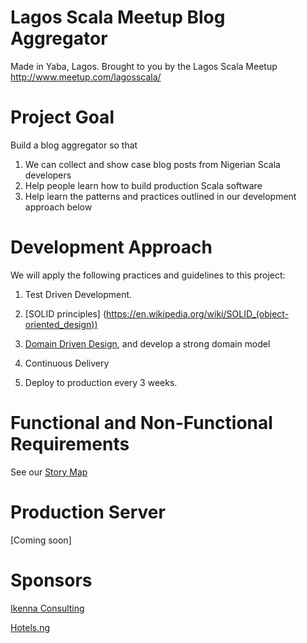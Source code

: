 # Lagos Scala Meetup Blog Aggregator 

Made in Yaba, Lagos. Brought to you by the Lagos Scala Meetup http://www.meetup.com/lagosscala/

# Project Goal
Build a blog aggregator so that
1. We can collect and show case blog posts from Nigerian Scala developers
2. Help people learn how to build production Scala software
3. Help learn the patterns and practices outlined in our development approach below


# Development Approach
We will apply the following practices and guidelines to this project:
1. Test Driven Development.

2. [SOLID principles] (https://en.wikipedia.org/wiki/SOLID_(object-oriented_design))

3. [Domain Driven Design](https://en.wikipedia.org/wiki/Domain-driven_design), and develop a strong domain model

4. Continuous Delivery

5. Deploy to production every 3 weeks.


# Functional and Non-Functional Requirements
See our [Story Map](https://trello.com/b/z07jmPJX/lagos-scala-blog-aggregator-story-map)

# Production Server
[Coming soon]


# Sponsors
[Ikenna Consulting](http://www.ikenna.consulting)

[Hotels.ng](http://www.hotels.ng)